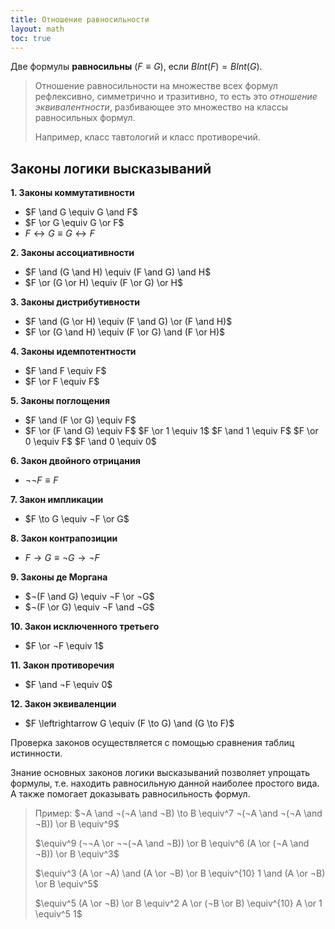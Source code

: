 ```yaml
---
title: Отношение равносильности
layout: math
toc: true
---
```


Две формулы **равносильны** ($F \equiv G$), если $BInt(F) = BInt(G)$.

> Отношение равносильности на множестве всех формул рефлексивно, симметрично и тразитивно, то есть это *отношение эквивалентности*, разбивающее это множество на классы равносильных формул.
>
> Например, класс тавтологий и класс противоречий.

## Законы логики высказываний

**1. Законы коммутативности**

- $F \and G \equiv G \and F$ 
- $F \or G \equiv G \or F$
- $F \leftrightarrow G \equiv G \leftrightarrow F$

**2. Законы ассоциативности**

- $F \and (G \and H) \equiv (F \and G) \and H$
- $F \or (G \or H) \equiv (F \or G) \or H$

**3. Законы дистрибутивности**

- $F \and (G \or H) \equiv (F \and G) \or (F \and H)$
- $F \or (G \and H) \equiv (F \or G) \and (F \or H)$

**4. Законы идемпотентности**

- $F \and F \equiv F$
- $F \or F \equiv F$

**5. Законы поглощения**

- $F \and (F \or G) \equiv F$
- $F \or (F \and G) \equiv F$
  $F \or 1 \equiv 1$	 $F \and 1 \equiv F$	 $F \or 0 \equiv F$	 $F \and 0 \equiv 0$

**6. Закон двойного отрицания**

- $¬¬F \equiv F$

**7. Закон импликации**

- $F \to G \equiv ¬F \or G$

**8. Закон контрапозиции**

- $F \to G \equiv ¬G \to ¬F$

**9. Законы де Моргана**

- $¬(F \and G) \equiv ¬F \or ¬G$
- $¬(F \or G) \equiv ¬F \and ¬G$

**10. Закон исключенного третьего**

- $F \or ¬F \equiv 1$

**11. Закон противоречия**

- $F \and ¬F \equiv 0$

**12. Закон эквиваленции**

- $F \leftrightarrow G \equiv (F \to G) \and (G \to F)$

Проверка законов осуществляется с помощью сравнения таблиц истинности.

Знание основных законов логики высказываний позволяет упрощать формулы, т.е. находить равносильную данной наиболее простого вида. А также помогает доказывать равносильность формул.

> Пример: $¬A \and ¬(¬A \and ¬B) \to B \equiv^7 ¬(¬A \and ¬(¬A \and ¬B)) \or B \equiv^9$
>
> $\equiv^9 (¬¬A \or ¬¬(¬A \and ¬B)) \or B \equiv^6 (A \or (¬A \and ¬B)) \or B \equiv^3$
>
> $\equiv^3 (A \or ¬A) \and (A \or ¬B) \or B \equiv^{10} 1 \and (A \or ¬B) \or B \equiv^5$
>
> $\equiv^5 (A \or ¬B) \or B \equiv^2 A \or (¬B \or B) \equiv^{10} A \or 1 \equiv^5 1$
